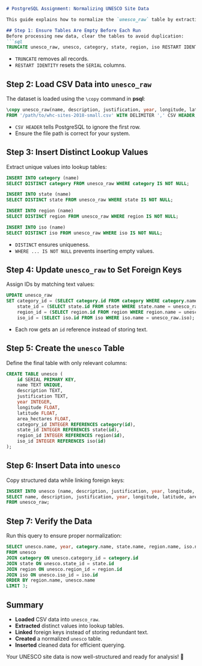 ````markdown
# PostgreSQL Assignment: Normalizing UNESCO Site Data

This guide explains how to normalize the `unesco_raw` table by extracting lookup tables and linking them using foreign keys. By the end, you will have a structured `unesco` table without redundant text columns.

## Step 1: Ensure Tables Are Empty Before Each Run
Before processing new data, clear the tables to avoid duplication:
```sql
TRUNCATE unesco_raw, unesco, category, state, region, iso RESTART IDENTITY;
````

- `TRUNCATE` removes all records.
- `RESTART IDENTITY` resets the `SERIAL` columns.

## Step 2: Load CSV Data into `unesco_raw`

The dataset is loaded using the `\copy` command in **psql**:

```sql
\copy unesco_raw(name, description, justification, year, longitude, latitude, area_hectares, category, state, region, iso)
FROM '/path/to/whc-sites-2018-small.csv' WITH DELIMITER ',' CSV HEADER;
```

- `CSV HEADER` tells PostgreSQL to ignore the first row.
- Ensure the file path is correct for your system.

## Step 3: Insert Distinct Lookup Values

Extract unique values into lookup tables:

```sql
INSERT INTO category (name)
SELECT DISTINCT category FROM unesco_raw WHERE category IS NOT NULL;

INSERT INTO state (name)
SELECT DISTINCT state FROM unesco_raw WHERE state IS NOT NULL;

INSERT INTO region (name)
SELECT DISTINCT region FROM unesco_raw WHERE region IS NOT NULL;

INSERT INTO iso (name)
SELECT DISTINCT iso FROM unesco_raw WHERE iso IS NOT NULL;
```

- `DISTINCT` ensures uniqueness.
- `WHERE ... IS NOT NULL` prevents inserting empty values.

## Step 4: Update `unesco_raw` to Set Foreign Keys

Assign IDs by matching text values:

```sql
UPDATE unesco_raw
SET category_id = (SELECT category.id FROM category WHERE category.name = unesco_raw.category),
    state_id = (SELECT state.id FROM state WHERE state.name = unesco_raw.state),
    region_id = (SELECT region.id FROM region WHERE region.name = unesco_raw.region),
    iso_id = (SELECT iso.id FROM iso WHERE iso.name = unesco_raw.iso);
```

- Each row gets an `id` reference instead of storing text.

## Step 5: Create the `unesco` Table

Define the final table with only relevant columns:

```sql
CREATE TABLE unesco (
    id SERIAL PRIMARY KEY,
    name TEXT UNIQUE,
    description TEXT,
    justification TEXT,
    year INTEGER,
    longitude FLOAT,
    latitude FLOAT,
    area_hectares FLOAT,
    category_id INTEGER REFERENCES category(id),
    state_id INTEGER REFERENCES state(id),
    region_id INTEGER REFERENCES region(id),
    iso_id INTEGER REFERENCES iso(id)
);
```

## Step 6: Insert Data into `unesco`

Copy structured data while linking foreign keys:

```sql
INSERT INTO unesco (name, description, justification, year, longitude, latitude, area_hectares, category_id, state_id, region_id, iso_id)
SELECT name, description, justification, year, longitude, latitude, area_hectares, category_id, state_id, region_id, iso_id
FROM unesco_raw;
```

## Step 7: Verify the Data

Run this query to ensure proper normalization:

```sql
SELECT unesco.name, year, category.name, state.name, region.name, iso.name
FROM unesco
JOIN category ON unesco.category_id = category.id
JOIN state ON unesco.state_id = state.id
JOIN region ON unesco.region_id = region.id
JOIN iso ON unesco.iso_id = iso.id
ORDER BY region.name, unesco.name
LIMIT 3;
```

## Summary

- **Loaded** CSV data into `unesco_raw`.
- **Extracted** distinct values into lookup tables.
- **Linked** foreign keys instead of storing redundant text.
- **Created** a normalized `unesco` table.
- **Inserted** cleaned data for efficient querying.

Your UNESCO site data is now well-structured and ready for analysis! 🚀

```
```
